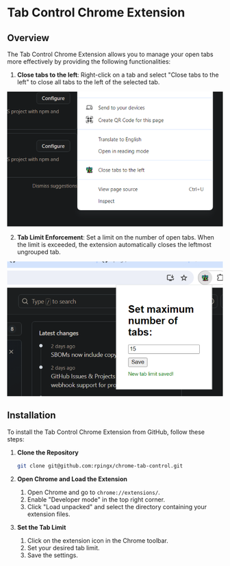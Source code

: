 # Tab Control Chrome Extension

## Overview
The Tab Control Chrome Extension allows you to manage your open tabs more effectively by providing the following functionalities:
1. **Close tabs to the left**: Right-click on a tab and select "Close tabs to the left" to close all tabs to the left of the selected tab.

![preview of "Close tabs to the left"](https://github.com/rpingx/chrome-tab-control/raw/main/preview-0.png "preview of 'Close tabs to the left'")

2. **Tab Limit Enforcement**: Set a limit on the number of open tabs. When the limit is exceeded, the extension automatically closes the leftmost ungrouped tab.

![preview of "Set maximum number of tabs"](https://github.com/rpingx/chrome-tab-control/raw/main/preview-1.png "preview of 'Set maximum number of tabs'")

## Installation
To install the Tab Control Chrome Extension from GitHub, follow these steps:

1. **Clone the Repository**
   ```sh
   git clone git@github.com:rpingx/chrome-tab-control.git
   ```

2. **Open Chrome and Load the Extension**
   1. Open Chrome and go to `chrome://extensions/`.
   2. Enable "Developer mode" in the top right corner.
   3. Click "Load unpacked" and select the directory containing your extension files.

3. **Set the Tab Limit**
   1. Click on the extension icon in the Chrome toolbar.
   2. Set your desired tab limit.
   3. Save the settings.